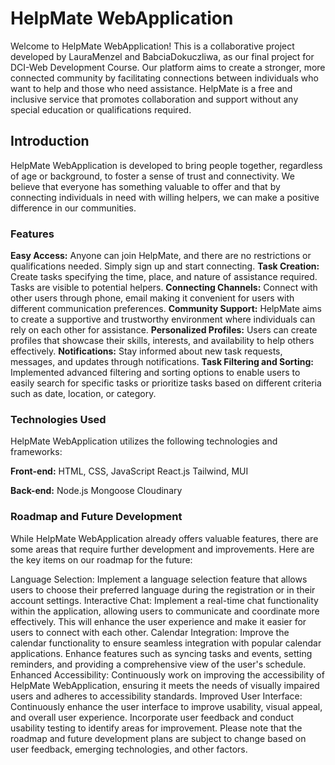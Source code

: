 # HelpMate WebApplication
Welcome to HelpMate WebApplication! This is a collaborative project developed by LauraMenzel and BabciaDokuczliwa, as our final project for DCI-Web Development Course. Our platform aims to create a stronger, more connected community by facilitating connections between individuals who want to help and those who need assistance. HelpMate is a free and inclusive service that promotes collaboration and support without any special education or qualifications required.

## Introduction
HelpMate WebApplication is developed to bring people together, regardless of age or background, to foster a sense of trust and connectivity. We believe that everyone has something valuable to offer and that by connecting individuals in need with willing helpers, we can make a positive difference in our communities.

### Features
**Easy Access:** Anyone can join HelpMate, and there are no restrictions or qualifications needed. Simply sign up and start connecting.
**Task Creation:** Create tasks specifying the time, place, and nature of assistance required. Tasks are visible to potential helpers.
**Connecting Channels:** Connect with other users through phone, email making it convenient for users with different communication preferences.
**Community Support:** HelpMate aims to create a supportive and trustworthy environment where individuals can rely on each other for assistance.
**Personalized Profiles:** Users can create profiles that showcase their skills, interests, and availability to help others effectively.
**Notifications:** Stay informed about new task requests, messages, and updates through notifications.
**Task Filtering and Sorting:** Implemented advanced filtering and sorting options to enable users to easily search for specific tasks or prioritize tasks based on different criteria such as date, location, or category.


### Technologies Used
HelpMate WebApplication utilizes the following technologies and frameworks:

**Front-end:**
HTML, CSS, JavaScript
React.js
Tailwind, MUI

**Back-end:**
Node.js
Mongoose
Cloudinary


### Roadmap and Future Development
While HelpMate WebApplication already offers valuable features, there are some areas that require further development and improvements. Here are the key items on our roadmap for the future:

Language Selection: Implement a language selection feature that allows users to choose their preferred language during the registration or in their account settings.
Interactive Chat: Implement a real-time chat functionality within the application, allowing users to communicate and coordinate more effectively. This will enhance the user experience and make it easier for users to connect with each other.
Calendar Integration: Improve the calendar functionality to ensure seamless integration with popular calendar applications. Enhance features such as syncing tasks and events, setting reminders, and providing a comprehensive view of the user's schedule.
Enhanced Accessibility: Continuously work on improving the accessibility of HelpMate WebApplication, ensuring it meets the needs of visually impaired users and adheres to accessibility standards.
Improved User Interface: Continuously enhance the user interface to improve usability, visual appeal, and overall user experience. Incorporate user feedback and conduct usability testing to identify areas for improvement.
Please note that the roadmap and future development plans are subject to change based on user feedback, emerging technologies, and other factors.

